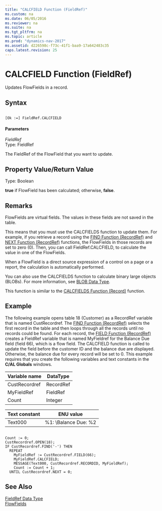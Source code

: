 ```yaml
---
title: "CALCFIELD Function (FieldRef)"
ms.custom: na
ms.date: 06/05/2016
ms.reviewer: na
ms.suite: na
ms.tgt_pltfrm: na
ms.topic: article
ms.prod: "dynamics-nav-2017"
ms.assetid: d226598c-f73c-41f1-baa9-17a642483c35
caps.latest.revision: 25
---
```

# CALCFIELD Function (FieldRef)
Updates FlowFields in a record.  
  
## Syntax  
  
```  
  
[Ok :=] FieldRef.CALCFIELD  
```  
  
#### Parameters  
 *FieldRef*  
 Type: FieldRef  
  
 The FieldRef of the FlowField that you want to update.  
  
## Property Value/Return Value  
 Type: Boolean  
  
 **true** if FlowField has been calculated; otherwise, **false**.  
  
## Remarks  
 FlowFields are virtual fields. The values in these fields are not saved in the table.  
  
 This means that you must use the CALCFIELDS function to update them. For example, if you retrieve a record using the [FIND Function \(RecordRef\)](FIND-Function--RecordRef-.md) and [NEXT Function \(RecordRef\)](NEXT-Function--RecordRef-.md) functions, the FlowFields in those records are set to zero \(0\). Then, you can call FieldRef.CALCFIELD, to calculate the value in one of the FlowFields.  
  
 When a FlowField is a direct source expression of a control on a page or a report, the calculation is automatically performed.  
  
 You can also use the CALCFIELDS function to calculate binary large objects \(BLOBs\). For more information, see [BLOB Data Type](BLOB-Data-Type.md).  
  
 This function is similar to the [CALCFIELDS Function \(Record\)](CALCFIELDS-Function--Record-.md) function.  
  
## Example  
 The following example opens table 18 \(Customer\) as a RecordRef variable that is named CustRecordref. The [FIND Function \(RecordRef\)](FIND-Function--RecordRef-.md) selects the first record in the table and then loops through all the records until no records could be found. For each record, the [FIELD Function \(RecordRef\)](FIELD-Function--RecordRef-.md) creates a FieldRef variable that is named MyFieldref for the Balance Due field \(field 66\), which is a flow field. The CALCFIELD function is called to update the field before the customer ID and the balance due are displayed. Otherwise, the balance due for every record will be set to 0. This example requires that you create the following variables and text constants in the **C/AL Globals** windows.  
  
|Variable name|DataType|  
|-------------------|--------------|  
|CustRecordref|RecordRef|  
|MyFieldRef|FieldRef|  
|Count|Integer|  
  
|Text constant|ENU value|  
|-------------------|---------------|  
|Text000|%1: \\Balance Due: %2|  
  
```  
  
Count := 0;  
CustRecordref.OPEN(18);  
IF CustRecordref.FIND('-') THEN  
  REPEAT  
    MyFieldRef := CustRecordref.FIELD(66);  
    MyFieldRef.CALCFIELD;  
    MESSAGE(Text000, CustRecordref.RECORDID, MyFieldRef);  
    Count := Count + 1;  
  UNTIL CustRecordref.NEXT = 0;  
```  
  
## See Also  
 [FieldRef Data Type](FieldRef-Data-Type.md)   
 [FlowFields](FlowFields.md)